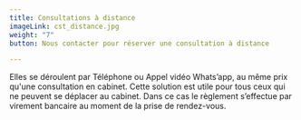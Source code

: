 ```yaml
---
title: Consultations à distance
imageLink: cst_distance.jpg
weight: "7"
button: Nous contacter pour réserver une consultation à distance

---
```

Elles se déroulent par Téléphone ou Appel vidéo Whats’app, au même prix qu'une consultation en cabinet. Cette solution est utile pour tous ceux qui ne peuvent se déplacer au cabinet. Dans ce cas le règlement s’effectue par virement bancaire au moment de la prise de rendez-vous.